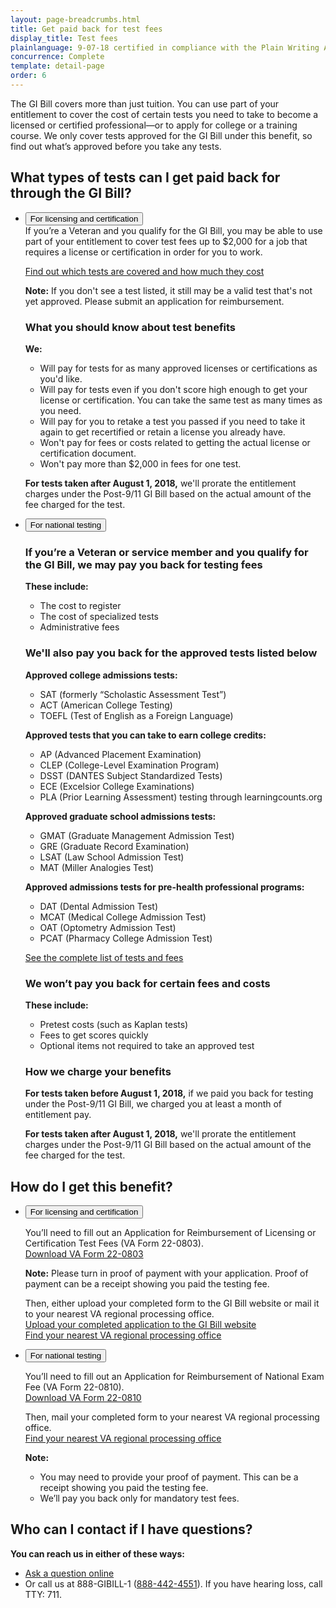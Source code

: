 ```yaml
---
layout: page-breadcrumbs.html
title: Get paid back for test fees
display_title: Test fees
plainlanguage: 9-07-18 certified in compliance with the Plain Writing Act
concurrence: Complete
template: detail-page
order: 6
---
```


<div class="va-introtext">

The GI Bill covers more than just tuition. You can use part of your entitlement to cover the cost of certain tests you need to take to become a licensed or certified professional—or to apply for college or a training course. We only cover tests approved for the GI Bill under this benefit, so find out what’s approved before you take any tests.

</div>

<span id="ways-to-file"></span>

## What types of tests can I get paid back for through the GI Bill?

<ul class="usa-accordion">
<li>
<button class="usa-button-unstyled usa-accordion-button" aria-controls="licensing-certification-kinds-of-benefits">For licensing and certification</button>

<div id="licensing-certification-kinds-of-benefits" class="usa-accordion-content">
If you’re a Veteran and you qualify for the GI Bill, you may be able to use part of your entitlement to cover test fees up to $2,000 for a job that requires a license or certification in order for you to work.<br>

[Find out which tests are covered and how much they cost](https://inquiry.vba.va.gov/weamspub/buildSearchCountryLCCriteria.do) <br>

**Note:** If you don't see a test listed, it still may be a valid test that's not yet approved. Please submit an application for reimbursement.

### What you should know about test benefits

**We:**

- Will pay for tests for as many approved licenses or certifications as you'd like.
- Will pay for tests even if you don't score high enough to get your license or certification. You can take the same test as many times as you need.
- Will pay for you to retake a test you passed if you need to take it again to get recertified or retain a license you already have.
- Won't pay for fees or costs related to getting the actual license or certification document.
- Won't pay more than $2,000 in fees for one test.


**For tests taken after August 1, 2018,** we'll prorate the entitlement charges under the Post-9/11 GI Bill based on the actual amount of the fee charged for the test.
</div>
</li>

<li>
<button class="usa-button-unstyled usa-accordion-button" aria-controls="national-testing-kinds-of-benefits">For national testing</button>

<div id="national-testing-kinds-of-benefits" class="usa-accordion-content">

### If you’re a Veteran or service member and you qualify for the GI Bill, we may pay you back for testing fees

**These include:**

- The cost to register
- The cost of specialized tests
- Administrative fees <br>

### We'll also pay you back for the approved tests listed below

**Approved college admissions tests:**

- SAT (formerly “Scholastic Assessment Test”)
- ACT (American College Testing)
- TOEFL (Test of English as a Foreign Language)

**Approved tests that you can take to earn college credits:**

- AP (Advanced Placement Examination)
- CLEP (College-Level Examination Program)
- DSST (DANTES Subject Standardized Tests)
- ECE (Excelsior College Examinations)
- PLA (Prior Learning Assessment) testing through learningcounts.org

**Approved graduate school admissions tests:**

- GMAT (Graduate Management Admission Test)
- GRE (Graduate Record Examination)
- LSAT (Law School Admission Test)
- MAT (Miller Analogies Test)

**Approved admissions tests for pre-health professional programs:**

- DAT (Dental Admission Test)
- MCAT (Medical College Admission Test)
- OAT (Optometry Admission Test)
- PCAT (Pharmacy College Admission Test)

[See the complete list of tests and fees](https://inquiry.vba.va.gov/weamspub/buildSearchNE.do)

### We won’t pay you back for certain fees and costs

**These include:**

- Pretest costs (such as Kaplan tests)
- Fees to get scores quickly
- Optional items not required to take an approved test

### How we charge your benefits

**For tests taken before August 1, 2018,** if we paid you back for testing under the Post-9/11 GI Bill, we charged you at least a month of entitlement pay.

**For tests taken after August 1, 2018,** we'll prorate the entitlement charges under the Post-9/11 GI Bill based on the actual amount of the fee charged for the test.

</div>
</li>
</ul>

## How do I get this benefit?

<ul class="usa-accordion">
<li>
<button class="usa-button-unstyled usa-accordion-button" aria-controls="licensing-certification-get-benefits">For licensing and certification</button>

<div id="licensing-certification-get-benefits" class="usa-accordion-content">

You’ll need to fill out an Application for Reimbursement of Licensing or Certification Test Fees (VA Form 22-0803). <br>
[Download VA Form 22-0803](https://www.vba.va.gov/pubs/forms/VBA-22-0803-ARE.pdf)

**Note:** Please turn in proof of payment with your application. Proof of payment can be a receipt showing you paid the testing fee.

Then, either upload your completed form to the GI Bill website or mail it to your nearest VA regional processing office. <br>
[Upload your completed application to the GI Bill website](https://gibill.custhelp.va.gov/app/utils/login_form/)<br>
[Find your nearest VA regional processing office](https://www.benefits.va.gov/gibill/regional_processing.asp)
</div>
</li>

<li>
<button class="usa-button-unstyled usa-accordion-button" aria-controls="national-testing-get-benefits">For national testing</button>

<div id="national-testing-get-benefits" class="usa-accordion-content">

You’ll need to fill out an Application for Reimbursement of National Exam Fee (VA Form 22-0810). <br>
[Download VA Form 22-0810](https://www.vba.va.gov/pubs/forms/VBA-22-0810-ARE.pdf)

Then, mail your completed form to your nearest VA regional processing office. <br>
[Find your nearest VA regional processing office](https://www.benefits.va.gov/gibill/regional_processing.asp)


**Note:**
- You may need to provide your proof of payment. This can be a receipt showing you paid the testing fee.
- We’ll pay you back only for mandatory test fees.

</div>
</li>
</ul>

## Who can I contact if I have questions?

**You can reach us in either of these ways:**

- [Ask a question online](https://gibill.custhelp.va.gov/app/home?_ga=2.104850562.308050883.1542048286-1173244138.1525894550)
- Or call us at 888-GIBILL-1 (<a href="tel:+18884424551">888-442-4551</a>). If you have hearing loss, call TTY: 711.
